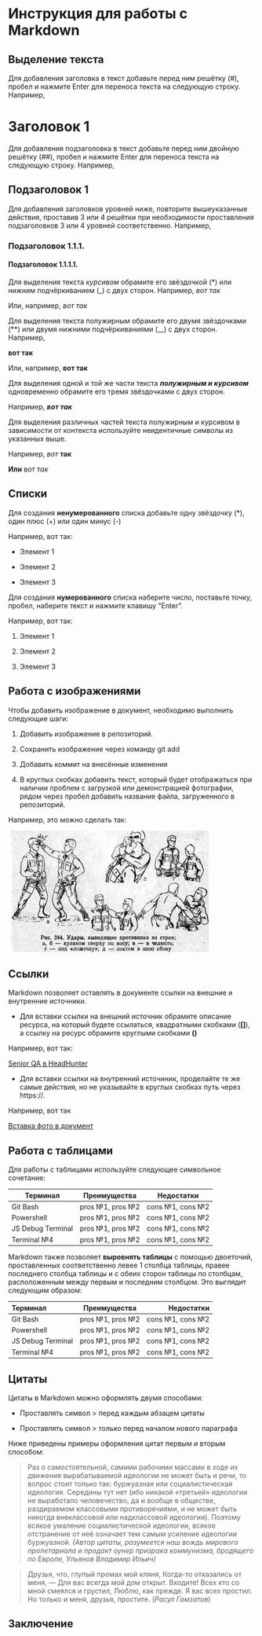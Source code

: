 # Инструкция для работы с Markdown

## Выделение текста

Для добавления заголовка в текст добавьте перед ним решётку (#), пробел и нажмите Enter для переноса текста на следующую строку.
 Например, 
# Заголовок 1

Для добавления подзаголовка в текст добавьте перед ним двойную решётку (##),  пробел и нажмите Enter для переноса текста на следующую строку.
 Например, 
 ## Подзаголовок 1

 Для добавления заголовков уровней ниже, повторите вышеуказанные действия, проставив 3 или 4 решётки при необходимости проставления подзаголовков 3 или 4 уровней соответственно. Например,
 ### Подзаголовок 1.1.1.
 #### Подзаголовок 1.1.1.1.

 Для выделения текста *курсивом* обрамите его звёздочкой (*) или нижним подчёркиванием (_) с двух сторон. 
 Например, *вот так*

 Или, например, _вот так_

 Для выделения текста полужирным обрамите его двумя звёздочками (**) или двумя нижними подчёркиваниями (__) с двух сторон. Например, 

**вот так**

Или, например, __вот так__

Для выделения одной и той же части текста ***полужирным и курсивом*** одновременно обрамите его тремя звёздочками с двух сторон. 

Например, ***вот так***

Для выделения различных частей текста полужирным и курсивом в зависимости от контекста используйте неидентичные символы из указанных выше.

Например, *вот* __так__

**Или** вот *так*

## Списки

Для создания **ненумерованного** списка добавьте одну звёздочку (*), один плюс (+) или один минус (-)

Например, вот так:
* Элемент 1
- Элемент 2
+ Элемент 3

Для создания __нумерованного__ списка наберите число, поставьте точку, пробел, наберите текст и нажмите клавишу "Enter".

Например, вот так:

1. Элемент 1

2. Элемент 2

3. Элемент 3

## Работа с изображениями

Чтобы добавить изображение в документ, необходимо выполнить следующие шаги:

1. Добавить изображение в репозиторий.

2. Сохранить изображение через команду git add

3. Добавить коммит на внесённые изменения

4. В круглых скобках добавить текст, который будет отображаться при наличии проблем с загрузкой или демонстрацией фотографии, рядом через пробел добавить название файла, загруженного в репозиторий.

Например, это можно сделать так:

![.nginx 404 server error](fight.jpg)

## Ссылки

Markdown позволяет оставлять в документе ссылки на внешние и внутренние источники.

+ Для вставки ссылки на внешний источник обрамите описание ресурса, на который будете ссылаться, квадратными скобками (**[]**), а ссылку на ресурс обрамите круглыми скобками **()**

Например, вот так:

[Senior QA в HeadHunter](https://hh.ru/analytics_source/vacancy/54168093?from=vacancy_search_catalog&hhtmFrom=vacancy_search_catalog&query=senior+QA&requestId=1656693386083c14d1c1c771670511de&totalVacancies=510&position=0&source=vacancies)

+ Для вставки ссылки на внутренний источиник, проделайте те же самые действия, но не указывайте в круглых скобках путь через https://.

Например, вот так

[Вставка фото в документ](0486f47862f2e453821cdfc50c5f22e9b6bd0fd0)

## Работа с таблицами

Для работы с таблицами используйте следующее символьное сочетание:

|Терминал  |Преимущества |Недостатки|
|----------|-----------|------------|
|Git Bash | pros №1, pros №2 | cons №1, cons №2 |
|Powershell | pros №1, pros №2 | cons №1, cons №2|
|JS Debug Terminal | pros №1, pros №2 | cons №1, cons №2|
Terminal №4 | pros №1, pros №2 | cons №1, cons №2|

Markdown также позволяет **выровнять таблицы** с помощью двоеточий, проставленных соответственно левее 1 столбца таблицы, правее последнего столбца таблицы и с обеих сторон таблицы по столбцам, расположенным между первым и последним столбцом. Это выглядит следующим образом:

|Терминал  |Преимущества |Недостатки|
|:----------|:-----------:|------------:|
|Git Bash | pros №1, pros №2 | cons №1, cons №2 |
|Powershell | pros №1, pros №2 | cons №1, cons №2|
|JS Debug Terminal | pros №1, pros №2 | cons №1, cons №2|
Terminal №4 | pros №1, pros №2 | cons №1, cons №2|

## Цитаты

Цитаты в Markdown можно оформлять двумя способами:

+ Проставлять символ > перед каждым абзацем цитаты

+ Проставлять символ > только перед началом нового параграфа

Ниже приведены примеры оформления цитат первым и вторым способом:

> Раз о самостоятельной, самими рабочими массами в ходе их движения вырабатываемой идеологии не может быть и речи, то вопрос стоит только так: буржуазная или социалистическая идеология. Середины тут нет (ибо никакой «третьей» идеологии не выработало человечество, да и вообще в обществе, раздираемом классовыми противоречиями, и не может быть никогда внеклассовой или надклассовой идеологии). Поэтому всякое умаление социалистической идеологии, всякое отстранение от неё означает тем самым усиление идеологии буржуазной. 
*(Автор цитаты, разумеется наш вождь мирового пролетариала и продакт оунер призрака коммунизма, бродящего по Европе, Ульянов Владимир Ильич)*

>Друзья, что, глупый промах мой кляня,
>Когда-то отказались от меня, —
>Для вас всегда мой дом открыт. Входите!
>Всех кто со мной смеялся и грустил,
>Люблю, как прежде. Я вас всех простил.
>Но только и меня, друзья, простите.
>(*Расул Гамзатов*)

## Заключение